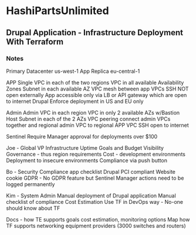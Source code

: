 # HashiPartsUnlimited

## Drupal Application - Infrastructure Deployment With Terraform

### Notes

Primary Datacenter us-west-1
App Replica eu-central-1

APP
Single VPC in each of the two regions
VPC in all available Availability Zones
Subnet in each available AZ
VPC mesh between app VPCs
SSH NOT open externally
App accessible only via LB or API gateway which are open to internet
Drupal
Enforce deployment in US and EU only

Admin
Admin VPC in each region
VPC in only 2 available AZs w/Bastion Host
Subnet in each of the 2 AZs
VPC peering connect admin VPCs together and regional admin VPC to regional APP VPC
SSH open to internet

Sentinel
Require Manager approval for deployments over $100

Joe - Global VP Infrastructure
Uptime Goals and Budget
Visibility
Governance - thus region requirements
Cost - development environments
Deployment to insecure environments
Compliance via push button

Bo - Security
Compliance app checklist
Drupal PCI compliant
Website cookie GDPR - No GDPR feature but Sentinel
Manager actions need to be logged permanently

Kim - System Admin
Manual deployment of Drupal application
Manual checklist of compliance
Cost Estimation
Use TF in DevOps way - No-one should know about TF

Docs - how TE supports goals cost estimation, monitoring options
Map how TF supports networking equipment providers (3000 switches and routers)
